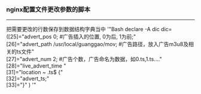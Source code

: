 ### nginx配置文件更改参数的脚本
-----------------------------------------------
 把需要更改的行数保存到数据结构字典当中
'"Bash
declare -A dic
dic=([25]="advert_pos 0; #广告插入的位置, 0为后, 1为前;"  \
     [26]="advert_path /usr/local/guanggao/mov; #广告路径，放入广告m3u8及相关的ts文件"  \
     [27]="advert_num  2; #广告个数，广告命名为数据，如0.ts,1.ts...."  \
     [28]="live_advert_time "  \
     [31]="location ~ \.ts$ {"  \
     [32]="advert_ts;"  \
     [33]="}" )
'"

